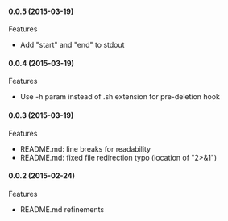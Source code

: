 #### 0.0.5 (2015-03-19)

Features
- Add "start" and "end" to stdout



#### 0.0.4 (2015-03-19)

Features
- Use -h param instead of .sh extension for pre-deletion hook



#### 0.0.3 (2015-03-19)

Features
- README.md: line breaks for readability
- README.md: fixed file redirection typo (location of "2>&1")



#### 0.0.2 (2015-02-24)

Features
- README.md refinements

